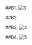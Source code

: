 ##B1. 
![3](https://github.com/firestrong15/EC2024/assets/162285614/1da52bfa-eb10-415f-82e0-1e35e24bfbbf)

##B2. 

##B3. 
![4](https://github.com/firestrong15/EC2024/assets/162285614/ff3a5964-3b47-43fd-8a87-53074f56bff6)

##B4. 
![5](https://github.com/firestrong15/EC2024/assets/162285614/a51671ae-8cc8-4af6-acf2-049d2e3f3663)
